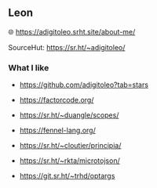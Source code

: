 ## Leon

:globe_with_meridians: https://adigitoleo.srht.site/about-me/

SourceHut: https://sr.ht/~adigitoleo/

### What I like

- https://github.com/adigitoleo?tab=stars


- https://factorcode.org/
- https://sr.ht/~duangle/scopes/
- https://fennel-lang.org/
- https://sr.ht/~cloutier/principia/


- https://sr.ht/~rkta/microtojson/
- https://git.sr.ht/~trhd/optargs
